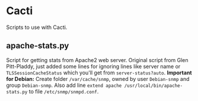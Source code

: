 # Cacti
Scripts to use with Cacti.

## apache-stats.py
Script for getting stats from Apache2 web server. Original script from Glen Pitt-Pladdy, just added some lines for ignoring lines like server name or ```TLSSessionCacheStatus``` which you'll get from ```server-status?auto```. __Important for Debian:__ Create folder ```/var/cache/snmp```, owned by user ```Debian-snmp``` and group ```Debian-snmp```. Also add line ```extend apache /usr/local/bin/apache-stats.py``` to file ```/etc/snmp/snmpd.conf```.
